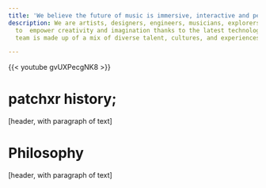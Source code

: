 ```yaml
---
title: 'We believe the future of music is immersive, interactive and personalized '
description: We are artists, designers, engineers, musicians, explorers, all unified
  to  empower creativity and imagination thanks to the latest technologies. Our international
  team is made up of a mix of diverse talent, cultures, and experiences.

---
```

{{< youtube gvUXPecgNK8 >}}

# patchxr history; 

[header, with paragraph of text]

# Philosophy 

[header, with paragraph of text]